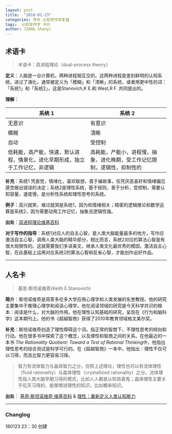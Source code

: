 ```yaml
---
layout: post
title:  "2018-01-23"
categories: 写作 认知写作学复盘 
tags:  认知写作学 卡片
author: JIANG Shanyi
---
```


## 术语卡
> 术语卡：双进程理论（dual-process theory）

**定义**：人脑是一台计算机，两种进程相互交织。这两种进程是差别鲜明的认知系统，进过了演化，通常被定义为「模糊」和「清晰」的系统，或者用更中性的词：「系统1」和「系统2」，这是Stanovich,K E.和 West,R F. 共同提出的。

**理解**：

系统 1 | 系统 2
---|---
无意识 | 有意识
模糊 | 清晰
自动 |受控制
低耗能，高产能，快速，默认进程，情景化，进化早期形成，独立于工作记忆，非逻辑|高耗能，产能小，进程慢，抽象，进化晚期，受工作记忆限制，逻辑性，抑制性的

**补充**：系统1 凭直觉，情绪化，喜欢联想，善于编故事，任凭厌恶喜好和情绪偏见感觉做出错误的决定；系统2是理性系统，基于规则，善于分析，受控制，需要认知容量，速度慢，是分析性系统和理性思考的系统。

**例子**：高兴就笑，难过就哭是系统1，因为和情绪相关；精密的逻辑推论和数学运算是系统2，因为需要动用工作记忆，抽象且逻辑性强。

**出处**：[双进程理论维基百科](https://en.wikipedia.org/wiki/Dual_process_theory#Background)

**对于写作的指导**：系统1对应人的自主心智，是人类大脑能量最多的地方，写作应激活自主心智，调用人类大脑的精华部分，相比而言，系统2对应的算法心智是有很大局限性的。这就需要我们多读美文，继承人类文化最优秀的模因，激活自主心智，在此基础上运用对应系统2的算法心智和反省心智，才能创作出好作品。

---

## 人名卡
> 基思·斯坦诺维奇(Keith E.Stanovich)

**简介**：斯坦诺维奇是简答多伦多大学应用心理学和人类发展的名誉教授。他的研究主要集中于推理心理学和阅读心理学。他在阅读领域的研究是今天科学共识的根本：阅读是什么，对大脑的作用。他在理性认知基础的研究，呈现在《行为和脑科学》这本期刊上。他的书《超越智商》获得了2010年教育领域格文美尔奖。

**补充**：斯坦诺维奇创造了理性障碍这个词，指正常的智商下，不理性思考的倾向和行动。他在很多书中探索了这个概念，以及理性和智商之间的关系。在他最近的一本书 *The Rationality Quotient: Toward a Test of Rational Thinking*中，他指出理性思考的综合测试是科学可行的。在《超越智商》一本中，他指出：理性不仅可以习得，而且比智力更容易习得。  
> 智力有流体智力与晶体智力之分，仿照上述理论，理性也可以有流体理性（fluid rationality）与晶体理性（crystallized rationality）之分。流体理性指人类大脑早期习得的模式，比如人人都是认知吝啬鬼；晶体理性主要关乎后天习得的、能够增进理性的知识，比如概率知识。


**出处**： [基思·斯坦诺维奇 维基百科](https://en.wikipedia.org/wiki/Keith_Stanovich) & [理性：重新定义人类认知能力](http://note.openmindclub.com/science/YZP-What-Intelligence-Tests-Miss.html)

---
### Changlog
180123  23：30 创建
















